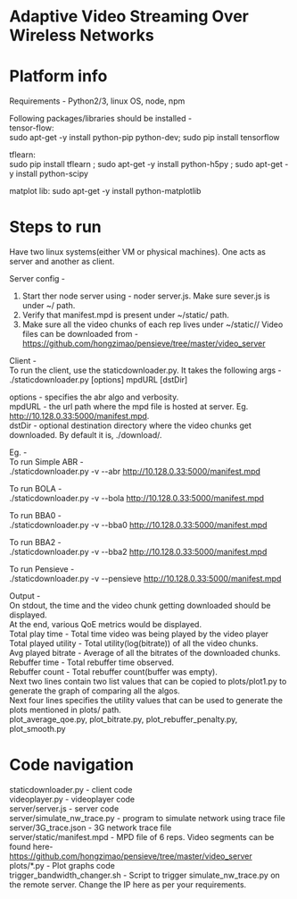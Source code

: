 # Adaptive Video Streaming Over Wireless Networks

# Platform info
Requirements -
Python2/3, linux OS, node, npm <br/>

Following packages/libraries should be installed - <br/>
tensor-flow:<br/>
sudo apt-get -y install python-pip python-dev; sudo pip install tensorflow <br/>

tflearn:<br/>
sudo pip install tflearn ; sudo apt-get -y install python-h5py ; sudo apt-get -y install python-scipy <br/>

matplot lib:
sudo apt-get -y install python-matplotlib

# Steps to run
Have two linux systems(either VM or physical machines). One acts as server and another as client. <br/>

Server config -
1. Start ther node server using - noder server.js. Make sure sever.js is under ~/ path.
2. Verify that manifest.mpd is present under ~/static/ path.
3. Make sure all the video chunks of each rep lives under ~/static/<videoDIR>/
Video files can be downloaded from -  https://github.com/hongzimao/pensieve/tree/master/video_server

Client - <br/>
To run the client, use the staticdownloader.py. It takes the following args -<br/>
./staticdownloader.py [options] mpdURL [dstDir] <br/>

options - specifies the abr algo and verbosity. <br/>
mpdURL - the url path where the mpd file is hosted at server. Eg. http://10.128.0.33:5000/manifest.mpd. <br/>
dstDir - optional destination directory where the video chunks get downloaded. By default it is, ./download/. <br/>

Eg. - <br/>
To run Simple ABR - <br/>
./staticdownloader.py -v --abr http://10.128.0.33:5000/manifest.mpd <br/>

To run BOLA - <br/>
./staticdownloader.py -v --bola http://10.128.0.33:5000/manifest.mpd <br/>

To run BBA0 - <br/>
./staticdownloader.py -v --bba0 http://10.128.0.33:5000/manifest.mpd <br/>

To run BBA2 -  <br/>
./staticdownloader.py -v --bba2 http://10.128.0.33:5000/manifest.mpd <br/>

To run Pensieve -  <br/>
./staticdownloader.py -v --pensieve http://10.128.0.33:5000/manifest.mpd <br/>

Output - <br/>
On stdout, the time and the video chunk getting downloaded should be displayed. <br/>
At the end, various QoE metrics would be displayed.<br/>
Total play time - Total time video was being played by the video player<br/>
Total played utility - Total utility(log(bitrate)) of all the video chunks.<br/>
Avg played bitrate - Average of all the bitrates of the downloaded chunks.<br/>
Rebuffer time - Total rebuffer time observed.<br/>
Rebuffer count - Total rebuffer count(buffer was empty).<br/>
Next two lines contain two list values that can be copied to plots/plot1.py to generate the graph of comparing all the algos.<br/>
Next four lines specifies the utility values that can be used to generate the plots mentioned in plots/ path.<br/>
plot_average_qoe.py, plot_bitrate.py, plot_rebuffer_penalty.py, plot_smooth.py<br/>

# Code navigation
staticdownloader.py - client code <br/>
videoplayer.py - videoplayer code <br/>
server/server.js - server code <br/>
server/simulate_nw_trace.py - program to simulate network using trace file <br/>
server/3G_trace.json - 3G network trace file <br/>
server/static/manifest.mpd - MPD file of 6 reps. Video segments can be found here- https://github.com/hongzimao/pensieve/tree/master/video_server <br/>
plots/*.py - Plot graphs code <br/>
trigger_bandwidth_changer.sh - Script to trigger simulate_nw_trace.py on the remote server. Change the IP here as per your requirements. <br/>

